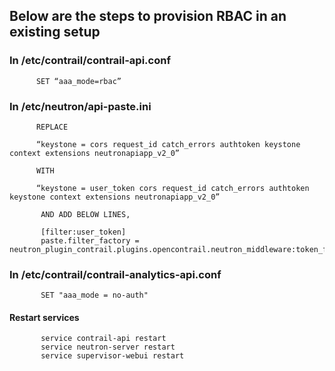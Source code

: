 ## Below are the steps to provision RBAC in an existing setup

### In /etc/contrail/contrail-api.conf

          SET “aaa_mode=rbac”

### In /etc/neutron/api-paste.ini

          REPLACE

          “keystone = cors request_id catch_errors authtoken keystone context extensions neutronapiapp_v2_0”  
          
          WITH  

          “keystone = user_token cors request_id catch_errors authtoken keystone context extensions neutronapiapp_v2_0”

           AND ADD BELOW LINES,

           [filter:user_token]
           paste.filter_factory = neutron_plugin_contrail.plugins.opencontrail.neutron_middleware:token_factory

### In /etc/contrail/contrail-analytics-api.conf

           SET "aaa_mode = no-auth"

#### Restart services

           service contrail-api restart
           service neutron-server restart
           service supervisor-webui restart